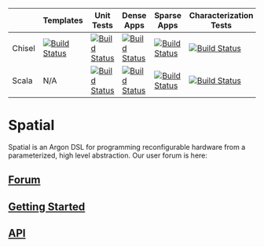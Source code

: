 |        | Templates | Unit Tests | Dense Apps | Sparse Apps | Characterization Tests |
|--------|-----------|------------|------------|-------------|------------------------|
| Chisel | [![Build Status](https://travis-ci.org/stanford-ppl/spatial-lang.svg?branch=fringe)](https://travis-ci.org/stanford-ppl/spatial-lang)         | [![Build Status](https://travis-ci.org/mattfel1/Trackers.svg?branch=ClassUnit-Branchfringe-Backendchisel-Tracker)](https://github.com/stanford-ppl/spatial-lang/wiki/Branch-fringe-Backend-chisel-Regression)           | [![Build Status](https://travis-ci.org/mattfel1/Trackers.svg?branch=ClassDense-Branchfringe-Backendchisel-Tracker)](https://github.com/stanford-ppl/spatial-lang/wiki/Branch-fringe-Backend-chisel-Regression)           | [![Build Status](https://travis-ci.org/mattfel1/Trackers.svg?branch=ClassSparse-Branchfringe-Backendchisel-Tracker)](https://github.com/stanford-ppl/spatial-lang/wiki/Branch-fringe-Backend-chisel-Regression)             | [![Build Status](https://travis-ci.org/mattfel1/Trackers.svg?branch=ClassCharacterization-Branchfringe-Backendchisel-Tracker)](https://github.com/stanford-ppl/spatial-lang/wiki/Branch-fringe-Backend-chisel-Regression)                       |
| Scala  | N/A       |  [![Build Status](https://travis-ci.org/mattfel1/Trackers.svg?branch=ClassUnit-Branchfringe-Backendscala-Tracker)](https://github.com/stanford-ppl/spatial-lang/wiki/Branch-fringe-Backend-scala-Regression)           | [![Build Status](https://travis-ci.org/mattfel1/Trackers.svg?branch=ClassDense-Branchfringe-Backendscala-Tracker)](https://github.com/stanford-ppl/spatial-lang/wiki/Branch-fringe-Backend-scala-Regression)           | [![Build Status](https://travis-ci.org/mattfel1/Trackers.svg?branch=ClassSparse-Branchfringe-Backendscala-Tracker)](https://github.com/stanford-ppl/spatial-lang/wiki/Branch-fringe-Backend-scala-Regression)             | [![Build Status](https://travis-ci.org/mattfel1/Trackers.svg?branch=ClassCharacterization-Branchfringe-Backendscala-Tracker)](https://github.com/stanford-ppl/spatial-lang/wiki/Branch-fringe-Backend-scala-Regression)                   |




# Spatial
Spatial is an Argon DSL for programming reconfigurable hardware from a parameterized, high level abstraction.  Our user forum is here: 

## [Forum](https://groups.google.com/forum/#!forum/spatial-lang-users)

## [Getting Started](http://spatial-lang.readthedocs.io/en/latest/tutorial/starting.html)

## [API](http://spatial-lang.readthedocs.io/en/latest/)
